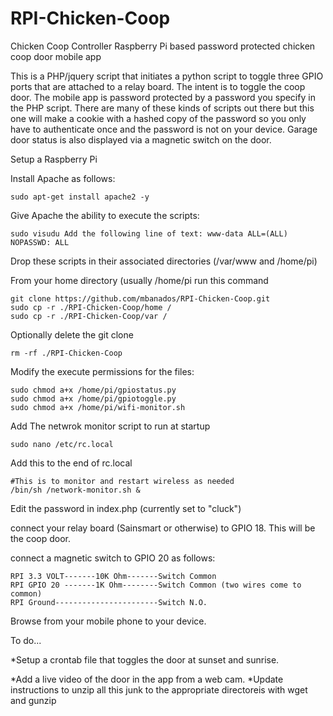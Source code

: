 # RPI-Chicken-Coop
Chicken Coop Controller
Raspberry Pi based password protected chicken coop door mobile app

This is a PHP/jquery script that initiates a python script to toggle three GPIO ports that are attached to a relay board. The intent is to toggle the coop door. The mobile app is password protected by a password you specify in the PHP script. There are many of these kinds of scripts out there but this one will make a cookie with a hashed copy of the password so you only have to authenticate once and the password is not on your device. Garage door status is also displayed via a magnetic switch on the door.

Setup a Raspberry Pi

Install Apache as follows: 

	sudo apt-get install apache2 -y

Give Apache the ability to execute the scripts: 

	sudo visudu Add the following line of text: www-data ALL=(ALL) NOPASSWD: ALL

Drop these scripts in their associated directories (/var/www and /home/pi)

From your home directory (usually /home/pi run this command

	git clone https://github.com/mbanados/RPI-Chicken-Coop.git
	sudo cp -r ./RPI-Chicken-Coop/home /	
	sudo cp -r ./RPI-Chicken-Coop/var /
	
Optionally delete the git clone 
	
	rm -rf ./RPI-Chicken-Coop
	
	


Modify the execute permissions for the files:

	sudo chmod a+x /home/pi/gpiostatus.py
	sudo chmod a+x /home/pi/gpiotoggle.py
	sudo chmod a+x /home/pi/wifi-monitor.sh


Add The netwrok monitor script to run at startup

	sudo nano /etc/rc.local
	
Add this to the end of rc.local

	#This is to monitor and restart wireless as needed
	/bin/sh /network-monitor.sh &




Edit the password in index.php (currently set to "cluck")

connect your relay board (Sainsmart or otherwise) to GPIO 18. This will be the coop door. 

connect a magnetic switch to GPIO 20 as follows: 

	RPI 3.3 VOLT-------10K Ohm-------Switch Common                                            
	RPI GPIO 20 -------1K Ohm--------Switch Common (two wires come to common)  
	RPI Ground-----------------------Switch N.O.


Browse from your mobile phone to your device.

To do...

*Setup a crontab file that toggles the door at sunset and sunrise.

*Add a live video of the door in the app from a web cam.
*Update instructions to unzip all this junk to the appropriate directoreis with wget and gunzip
